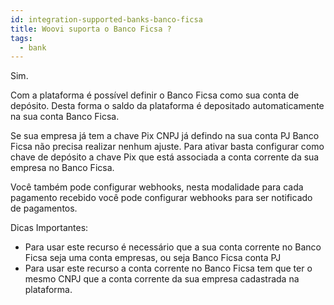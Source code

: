 ```yaml
---
id: integration-supported-banks-banco-ficsa
title: Woovi suporta o Banco Ficsa ?
tags:
  - bank
---
```


Sim.

Com a plataforma é possível definir o Banco Ficsa como sua conta de depósito. Desta forma o saldo da plataforma é depositado automaticamente na sua conta Banco Ficsa.

Se sua empresa já tem a chave Pix CNPJ já defindo na sua conta PJ Banco Ficsa não precisa realizar nenhum ajuste. Para ativar basta configurar como chave de depósito a chave Pix que está associada a conta corrente da sua empresa no Banco Ficsa.

Você também pode configurar webhooks, nesta modalidade para cada pagamento recebido você pode configurar webhooks para ser notificado de pagamentos.

Dicas Importantes:

- Para usar este recurso é necessário que a sua conta corrente no Banco Ficsa seja uma conta empresas, ou seja Banco Ficsa conta PJ
- Para usar este recurso a conta corrente no Banco Ficsa tem que ter o mesmo CNPJ que a conta corrente da sua empresa cadastrada na plataforma.
